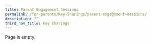 ```yaml
---
title: Parent Engagement Sessions
permalink: /for-parents/Key-Sharings/parent-engagement-sessions/
description: ""
third_nav_title: Key Sharings
---
```

Page is empty.